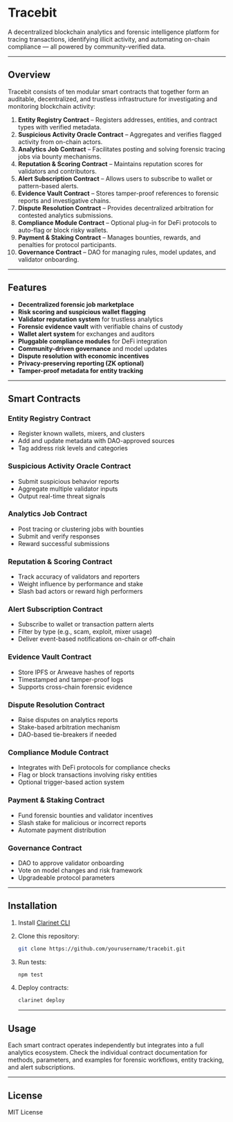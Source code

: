 # Tracebit

A decentralized blockchain analytics and forensic intelligence platform for tracing transactions, identifying illicit activity, and automating on-chain compliance — all powered by community-verified data.

---

## Overview

Tracebit consists of ten modular smart contracts that together form an auditable, decentralized, and trustless infrastructure for investigating and monitoring blockchain activity:

1. **Entity Registry Contract** – Registers addresses, entities, and contract types with verified metadata.
2. **Suspicious Activity Oracle Contract** – Aggregates and verifies flagged activity from on-chain actors.
3. **Analytics Job Contract** – Facilitates posting and solving forensic tracing jobs via bounty mechanisms.
4. **Reputation & Scoring Contract** – Maintains reputation scores for validators and contributors.
5. **Alert Subscription Contract** – Allows users to subscribe to wallet or pattern-based alerts.
6. **Evidence Vault Contract** – Stores tamper-proof references to forensic reports and investigative chains.
7. **Dispute Resolution Contract** – Provides decentralized arbitration for contested analytics submissions.
8. **Compliance Module Contract** – Optional plug-in for DeFi protocols to auto-flag or block risky wallets.
9. **Payment & Staking Contract** – Manages bounties, rewards, and penalties for protocol participants.
10. **Governance Contract** – DAO for managing rules, model updates, and validator onboarding.

---

## Features

- **Decentralized forensic job marketplace**  
- **Risk scoring and suspicious wallet flagging**  
- **Validator reputation system** for trustless analytics  
- **Forensic evidence vault** with verifiable chains of custody  
- **Wallet alert system** for exchanges and auditors  
- **Pluggable compliance modules** for DeFi integration  
- **Community-driven governance** and model updates  
- **Dispute resolution with economic incentives**  
- **Privacy-preserving reporting (ZK optional)**  
- **Tamper-proof metadata for entity tracking**

---

## Smart Contracts

### Entity Registry Contract
- Register known wallets, mixers, and clusters
- Add and update metadata with DAO-approved sources
- Tag address risk levels and categories

### Suspicious Activity Oracle Contract
- Submit suspicious behavior reports
- Aggregate multiple validator inputs
- Output real-time threat signals

### Analytics Job Contract
- Post tracing or clustering jobs with bounties
- Submit and verify responses
- Reward successful submissions

### Reputation & Scoring Contract
- Track accuracy of validators and reporters
- Weight influence by performance and stake
- Slash bad actors or reward high performers

### Alert Subscription Contract
- Subscribe to wallet or transaction pattern alerts
- Filter by type (e.g., scam, exploit, mixer usage)
- Deliver event-based notifications on-chain or off-chain

### Evidence Vault Contract
- Store IPFS or Arweave hashes of reports
- Timestamped and tamper-proof logs
- Supports cross-chain forensic evidence

### Dispute Resolution Contract
- Raise disputes on analytics reports
- Stake-based arbitration mechanism
- DAO-based tie-breakers if needed

### Compliance Module Contract
- Integrates with DeFi protocols for compliance checks
- Flag or block transactions involving risky entities
- Optional trigger-based action system

### Payment & Staking Contract
- Fund forensic bounties and validator incentives
- Slash stake for malicious or incorrect reports
- Automate payment distribution

### Governance Contract
- DAO to approve validator onboarding
- Vote on model changes and risk framework
- Upgradeable protocol parameters

---

## Installation

1. Install [Clarinet CLI](https://docs.hiro.so/clarinet/getting-started)
2. Clone this repository:
   ```bash
   git clone https://github.com/yourusername/tracebit.git
   ```
3. Run tests:
    ```bash
    npm test
    ```
4. Deploy contracts:
    ```bash
    clarinet deploy
    ```

    --- 

## Usage

Each smart contract operates independently but integrates into a full analytics ecosystem.
Check the individual contract documentation for methods, parameters, and examples for forensic workflows, entity tracking, and alert subscriptions.

---

## License

MIT License
